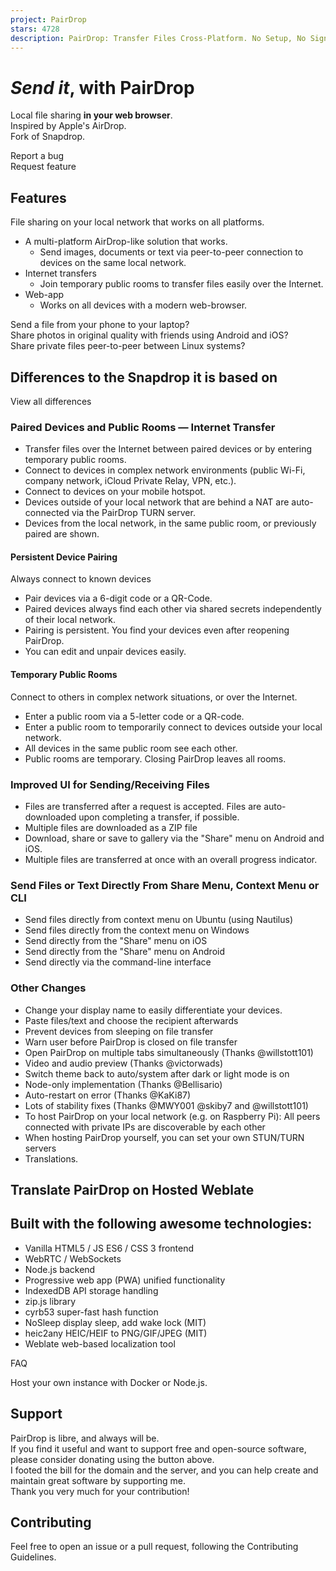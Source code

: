 ```yaml
---
project: PairDrop
stars: 4728
description: PairDrop: Transfer Files Cross-Platform. No Setup, No Signup.
---
```


_Send it_, with PairDrop
========================

Local file sharing **in your web browser**.  
Inspired by Apple's AirDrop.  
Fork of Snapdrop.  
  
Report a bug  
Request feature

  

Features
--------

File sharing on your local network that works on all platforms.

-   A multi-platform AirDrop-like solution that works.
    -   Send images, documents or text via peer-to-peer connection to devices on the same local network.
-   Internet transfers
    -   Join temporary public rooms to transfer files easily over the Internet.
-   Web-app
    -   Works on all devices with a modern web-browser.

Send a file from your phone to your laptop?  
Share photos in original quality with friends using Android and iOS?  
Share private files peer-to-peer between Linux systems?

Differences to the Snapdrop it is based on
------------------------------------------

View all differences

### Paired Devices and Public Rooms — Internet Transfer

-   Transfer files over the Internet between paired devices or by entering temporary public rooms.
-   Connect to devices in complex network environments (public Wi-Fi, company network, iCloud Private Relay, VPN, etc.).
-   Connect to devices on your mobile hotspot.
-   Devices outside of your local network that are behind a NAT are auto-connected via the PairDrop TURN server.
-   Devices from the local network, in the same public room, or previously paired are shown.

#### Persistent Device Pairing

Always connect to known devices

-   Pair devices via a 6-digit code or a QR-Code.
-   Paired devices always find each other via shared secrets independently of their local network.
-   Pairing is persistent. You find your devices even after reopening PairDrop.
-   You can edit and unpair devices easily.

#### Temporary Public Rooms

Connect to others in complex network situations, or over the Internet.

-   Enter a public room via a 5-letter code or a QR-code.
-   Enter a public room to temporarily connect to devices outside your local network.
-   All devices in the same public room see each other.
-   Public rooms are temporary. Closing PairDrop leaves all rooms.

### Improved UI for Sending/Receiving Files

-   Files are transferred after a request is accepted. Files are auto-downloaded upon completing a transfer, if possible.
-   Multiple files are downloaded as a ZIP file
-   Download, share or save to gallery via the "Share" menu on Android and iOS.
-   Multiple files are transferred at once with an overall progress indicator.

### Send Files or Text Directly From Share Menu, Context Menu or CLI

-   Send files directly from context menu on Ubuntu (using Nautilus)
-   Send files directly from the context menu on Windows
-   Send directly from the "Share" menu on iOS
-   Send directly from the "Share" menu on Android
-   Send directly via the command-line interface

### Other Changes

-   Change your display name to easily differentiate your devices.
-   Paste files/text and choose the recipient afterwards
-   Prevent devices from sleeping on file transfer
-   Warn user before PairDrop is closed on file transfer
-   Open PairDrop on multiple tabs simultaneously (Thanks @willstott101)
-   Video and audio preview (Thanks @victorwads)
-   Switch theme back to auto/system after dark or light mode is on
-   Node-only implementation (Thanks @Bellisario)
-   Auto-restart on error (Thanks @KaKi87)
-   Lots of stability fixes (Thanks @MWY001 @skiby7 and @willstott101)
-   To host PairDrop on your local network (e.g. on Raspberry Pi): All peers connected with private IPs are discoverable by each other
-   When hosting PairDrop yourself, you can set your own STUN/TURN servers
-   Translations.

Translate PairDrop on Hosted Weblate
------------------------------------

Built with the following awesome technologies:
----------------------------------------------

-   Vanilla HTML5 / JS ES6 / CSS 3 frontend
-   WebRTC / WebSockets
-   Node.js backend
-   Progressive web app (PWA) unified functionality
-   IndexedDB API storage handling
-   zip.js library
-   cyrb53 super-fast hash function
-   NoSleep display sleep, add wake lock (MIT)
-   heic2any HEIC/HEIF to PNG/GIF/JPEG (MIT)
-   Weblate web-based localization tool

FAQ

Host your own instance with Docker or Node.js.

Support
-------

  
  

PairDrop is libre, and always will be.  
If you find it useful and want to support free and open-source software, please consider donating using the button above.  
I footed the bill for the domain and the server, and you can help create and maintain great software by supporting me.  
Thank you very much for your contribution!

Contributing
------------

Feel free to open an issue or a pull request, following the Contributing Guidelines.
